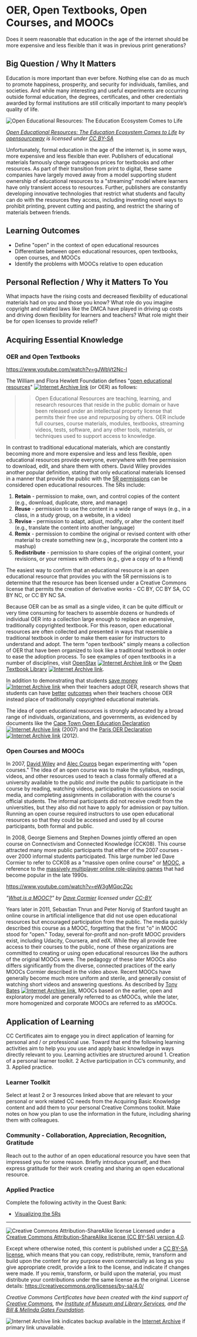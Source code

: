 # OER, Open Textbooks, Open Courses, and MOOCs

Does it seem reasonable that education in the age of the internet should be more expensive and less flexible than it was in previous print generations? 

## Big Question / Why It Matters

Education is more important than ever before. Nothing else can do as much to promote happiness, prosperity, and security for individuals, families, and societies. And while many interesting and useful experiments are occurring outside formal education, the degrees, certificates, and other credentials awarded by formal institutions are still critically important to many people’s quality of life.

![Open Educational Resources: The Education Ecosystem Comes to Life](https://github.com/creativecommons/cc-cert-edu/blob/master/images/teachers/oer-ecosystem.jpg "Open Educational Resources: The Education Ecosystem Comes to Life")

*[Open Educational Resources: The Education Ecosystem Comes to Life](https://flickr.com/photos/opensourceway/4371000818 "Open Educational Resources: The Education Ecosystem Comes to Life") by [opensourceway](https://flickr.com/people/opensourceway) is licensed under [CC BY-SA](https://creativecommons.org/licenses/by-sa/2.0/)*

Unfortunately, formal education in the age of the internet is, in some ways, more expensive and less flexible than ever. Publishers of educational materials famously charge outrageous prices for textbooks and other resources. As part of their transition from print to digital, these same companies have largely moved away from a model supporting student ownership of educational resources to a "streaming" model where learners have only transient access to resources. Further, publishers are constantly developing innovative technologies that restrict what students and faculty can do with the resources they access, including inventing novel ways to prohibit printing, prevent cutting and pasting, and restrict the sharing of materials between friends.

## Learning Outcomes

* Define "open" in the context of open educational resources
* Differentiate between open educational resources, open textbooks, open courses, and MOOCs
* Identify the problems with MOOCs relative to open education

## Personal Reflection / Why it Matters To You

What impacts have the rising costs and decreased flexibility of educational materials had on you and those you know? What role do you imagine copyright and related laws like the DMCA have played in driving up costs and driving down flexibility for learners and teachers? What role might their be for open licenses to provide relief?

## Acquiring Essential Knowledge

### OER and Open Textbooks

https://www.youtube.com/watch?v=gJWbVt2Nc-I

The William and Flora Hewlett Foundation defines "[open educational resources](http://www.hewlett.org/strategy/open-educational-resources/)" [![Internet Archive link](https://github.com/creativecommons/cc-cert-edu/blob/master/images/ia16.png)](http://web.archive.org/web/20170117191930/http://www.hewlett.org/strategy/open-educational-resources/) (or OER) as follows:

>> Open Educational Resources are teaching, learning, and research resources that reside in the public domain or have been released under an intellectual property license that permits their free use and repurposing by others. OER include full courses, course materials, modules, textbooks, streaming videos, tests, software, and any other tools, materials, or techniques used to support access to knowledge.

In contrast to traditional educational materials, which are constantly becoming more and more expensive and less and less flexible, open educational resources provide everyone, everywhere with free permission to download, edit, and share them with others. David Wiley provides another popular definition, stating that only educational materials licensed in a manner that provide the public with the [5R permissions](http://opencontent.org/definition/)  can be considered open educational resources. The 5Rs include:

1. **Retain** - permission to make, own, and control copies of the content (e.g., download, duplicate, store, and manage)
2. **Reuse** - permission to use the content in a wide range of ways (e.g., in a class, in a study group, on a website, in a video)
3. **Revise** - permission to adapt, adjust, modify, or alter the content itself (e.g., translate the content into another language)
4. **Remix** - permission to combine the original or revised content with other material to create something new (e.g., incorporate the content into a mashup)
5. **Redistribute** - permission to share copies of the original content, your revisions, or your remixes with others (e.g., give a copy of to a friend)

The easiest way to confirm that an educational resource is an *open* educational resource that provides you with the 5R permissions is to determine that the resource has been licensed under a Creative Commons license that permits the creation of derivative works - CC BY, CC BY SA, CC BY NC, or CC BY NC SA.

Because OER can be as small as a single video, it can be quite difficult or very time consuming for teachers to assemble dozens or hundreds of individual OER into a collection large enough to replace an expensive, traditionally copyrighted textbook. For this reason, open educational resources are often collected and presented in ways that resemble a traditional textbook in order to make them easier for instructors to understand and adopt. The term "open textbook" simply means a collection of OER that have been organized to look like a traditional textbook in order to ease the adoption process. To see examples of open textbooks in a number of disciplines, visit [OpenStax](http://openstaxcollege.org/)  [![Internet Archive link](https://github.com/creativecommons/cc-cert-edu/blob/master/images/ia16.png)](http://web.archive.org/web/20160403204755/https://openstaxcollege.org/) or the [Open Textbook Library](https://open.umn.edu/opentextbooks/) [![Internet Archive link](https://github.com/creativecommons/cc-cert-edu/blob/master/images/ia16.png)](http://web.archive.org/web/20170402112811/http://open.umn.edu/opentextbooks/).

In addition to demonstrating that students [save money](http://www.irrodl.org/index.php/irrodl/article/view/1700/2833) [![Internet Archive link](https://github.com/creativecommons/cc-cert-edu/blob/master/images/ia16.png)](http://web.archive.org/web/20160927022310/http://www.irrodl.org/index.php/irrodl/article/view/1700/2833) when their teachers adopt OER, research shows that students can have [better](http://link.springer.com/article/10.1007%2Fs12528-015-9101-x) [outcomes](http://www.irrodl.org/index.php/irrodl/article/view/2686/3967) when their teachers choose OER instead place of traditionally copyrighted educational materials.

The idea of open educational resources is strongly advocated by a broad range of individuals, organizations, and governments, as evidenced by documents like the [Cape Town Open Education Declaration](http://www.capetowndeclaration.org/read-the-declaration) [![Internet Archive link](https://github.com/creativecommons/cc-cert-edu/blob/master/images/ia16.png)](http://web.archive.org/web/20170205051939/http://www.capetowndeclaration.org/read-the-declaration) (2007) and the [Paris OER Declaration](http://www.unesco.org/new/en/communication-and-information/access-to-knowledge/open-educational-resources/what-is-the-paris-oer-declaration/) [![Internet Archive link](https://github.com/creativecommons/cc-cert-edu/blob/master/images/ia16.png)](http://web.archive.org/web/20170125234131/http://www.unesco.org/new/en/communication-and-information/access-to-knowledge/open-educational-resources/what-is-the-paris-oer-declaration/) (2012).  

### Open Courses and MOOCs

In 2007, [David Wiley](http://web.archive.org/web/20070911162731/http://www.opencontent.org/wiki/index.php?title=Intro_Open_Ed_Syllabus) and [Alec Couros](http://eci831.wikispaces.com/Session+List) began experimenting with "open courses." The idea of an open course was to make the syllabus, readings, videos, and other resources used to teach a class formally offered at a university available to the public *and* invite the public to participate in the course by reading, watching videos, participating in discussions on social media, and completing assignments in collaboration with the course's official students. The informal participants did not receive credit from the universities, but they also did not have to apply for admission or pay tuition. Running an open course required instructors to use open educational resources so that they could be accessed and used by all course participants, both formal and public.

In 2008, George Siemens and Stephen Downes jointly offered an open course on Connectivism and Connected Knowledge (CCK08). This course attracted many more public participants that either of the 2007 courses - over 2000 informal students participated. This large number led Dave Cormier to refer to CCK08 as a "massive open online course" or [MOOC](https://en.wikipedia.org/wiki/Massive_open_online_course), a reference to the [massively multiplayer online role-playing games](https://en.wikipedia.org/wiki/Massively_multiplayer_online_role-playing_game) that had become popular in the late 1990s.

https://www.youtube.com/watch?v=eW3gMGqcZQc

*"[What is a MOOC?](https://www.youtube.com/watch?v=eW3gMGqcZQc)" by 
 [Dave Cormier](https://www.youtube.com/channel/UC60b39oNX-VM21vjTNoTNMQ) 
 licensed under [CC-BY](https://creativecommons.org/licenses/by/3.0/)*

Years later in 2011, Sebastian Thrun and Peter Norvig of Stanford taught an online course in artificial intelligence that did not use open educational resources but encouraged participation from the public. The media quickly described this course as a MOOC, forgetting that the first "o" in MOOC stood for "open." Today, several for-profit and non-profit MOOC providers exist, including Udacity, Coursera, and edX. While they all provide free access to their courses to the public, none of these organizations are committed to creating or using open educational resources like the authors of the original MOOCs were. The pedagogy of these later MOOCs also differs significantly from the diverse, connected practices of the early MOOCs Cormier described in the video above. Recent MOOCs have generally become much more uniform and sterile, and generally consist of watching short videos and answering questions. As described by [Tony Bates](http://www.tonybates.ca/2014/10/13/comparing-xmoocs-and-cmoocs-philosophy-and-practice/) [![Internet Archive link](https://github.com/creativecommons/cc-cert-edu/blob/master/images/ia16.png)](http://web.archive.org/web/20160429003322/http://www.tonybates.ca/2014/10/13/comparing-xmoocs-and-cmoocs-philosophy-and-practice/), MOOCs based on the earlier, open and exploratory model are generally referred to as cMOOCs, while the later, more homogenized and corporate MOOCs are referred to as xMOOCs.

## Application of Learning

CC Certificates aim to engage you in direct application of learning for personal and / or professional use. Toward that end the following learning activities aim to help you you use and apply basic knowledge in ways directly relevant to you. Learning activities are structured around 1. Creation of a personal learner toolkit. 2 Active participation in CC’s community, and 3. Applied practice.

### Learner Toolkit
Select at least 2 or 3 resources linked above that are relevant to your personal or work related CC needs from the Acquiring Basic Knowledge content and add them to your personal Creative Commons toolkit. Make notes on how you plan to use the information in the future, including sharing them with colleagues.

### Community - Collaboration, Appreciation, Recognition, Gratitude
Reach out to the author of an open educational resource you have seen that impressed you for some reason. Briefly introduce yourself, and then express gratitude for their work creating and sharing an open educational resource.  

### Applied Practice
Complete the following activity in the Quest Bank:

* [Visualizing the 5Rs](https://certificates.creativecommons.org/quests/assignments/visualizing-the-5rs/)

----

![Creative Commons Attribution-ShareAlike license](https://github.com/creativecommons/cc-cert-edu/blob/master/images/cc-by-sa-88x31.png "CC BY-SA")
Licensed under a [Creative Commons Attribution-ShareAlike license (CC BY-SA) version 4.0](https://creativecommons.org/licenses/by-sa/4.0/).

Except where otherwise noted, this content is published under a [CC BY-SA license](https://creativecommons.org/licenses/by-sa/4.0/), which means that you can copy, redistribute, remix, transform and build upon the content for any purpose even commercially as long as you give appropriate credit, provide a link to the license, and indicate if changes were made. If you remix, transform, or build upon the material, you must distribute your contributions under the same license as the original.
License details: https://creativecommons.org/licenses/by-sa/4.0/

*Creative Commons Certificates have been created with the kind support of [Creative Commons](http://creativecommons.org/), the [Institute of Museum and Library Services](https://www.imls.gov/), and the [Bill &amp; Melinda Gates Foundation](http://www.gatesfoundation.org/).*


![Internet Archive link](https://github.com/creativecommons/cc-cert-edu/blob/master/images/ia16.png) indicates backup available in the [Internet Archive](http://web.archive.org/web/) if primary link unavailable.
